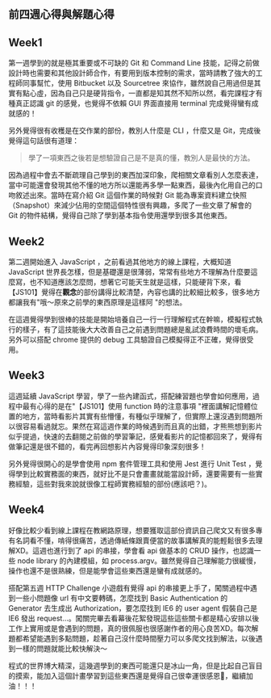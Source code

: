 ## 前四週心得與解題心得
## Week1
第一週學到的就是極其重要或不可缺的 Git 和 Command Line 技能，記得之前做設計時也需要和其他設計師合作，有要用到版本控制的需求，當時請教了強大的工程師同事幫忙，使用 Bitbucket 以及 Sourcetree 來協作，雖然說自己用過但是其實有點心虛，因為自己只是硬背指令，一直都是知其然不知所以然，看完課程才有種真正認識 git 的感覺，也覺得不依賴 GUI 界面直接用 terminal 完成覺得蠻有成就感的！

另外覺得很有收穫是在交作業的部份，教別人什麼是 CLI ，什麼又是 Git，完成後覺得這句話很有道理：
> 學了一項東西之後若是想驗證自己是不是真的懂，教別人是最快的方法。  
> 
因為過程中會去不斷疏理自己學到的東西加深印象，爬相關文章看別人怎麼表達，當中可能還會發現其他不懂的地方所以還能再多學一點東西，最後內化用自己的口吻敘述出來。當時在寫介紹 Git 這個作業的時候對 Git 能為專案資料建立快照（Snapshot）來減少佔用的空間這個特性很有興趣，多爬了一些文章了解會的 Git 的物件結構，覺得自己除了學到基本指令使用還學到很多其他東西。

## Week2
第二週開始進入 JavaScript ，之前看過其他地方的線上課程，大概知道 JavaScript 世界長怎樣，但是基礎還是很薄弱，常常有些地方不理解為什麼要這麼寫，也不知道應該怎麼問，想著它可能天生就是這樣，只能硬背下來，看【JS101】覺得在**觀念**的部份講得比較清楚，內容也講的比較細比較多，很多地方都讓我有"哦～原來之前學的東西原理是這樣阿 "的想法。

在這週覺得學到很棒的技能是開始培養自己一行一行理解程式在幹嘛，模擬程式執行的樣子，有了這技能後大大改善自己之前遇到問題總是亂試浪費時間的壞毛病。另外可以搭配 chrome 提供的 debug 工具驗證自己模擬得正不正確，覺得很受用。

## Week3
這週延續 JavaScript 學習，學了一些內建函式，搭配練習題也學會如何應用，過程中最有心得的是在"【JS101】使用 function 時的注意事項 "裡面講解記憶體位置的地方，當時看影片其實有些懵懂，有種似乎理解了，但實際上還沒遇到問題所以很容易看過就忘。果然在寫這週作業的時候遇到而且真的出錯，才熊熊想到影片似乎提過，快速的去翻閱之前做的學習筆記，感覺看影片的記憶都回來了，覺得有做筆記還是很不錯的，看完再回想影片內容覺得印象深刻很多！

另外覺得很開心的是學會使用 npm 套件管理工具和使用 Jest 進行 Unit Test ，覺得學到比較實務面的東西，就好比不是只會畫畫就能當設計師，還要需要有一些實務經驗，這些對我來說就很像工程師實務經驗的部份(應該吧？)。

## Week4
好像比較少看到線上課程在教網路原理，想要獲取這部份資訊自己爬文又有很多專有名詞看不懂，啃得很痛苦，透過傳紙條跟賣便當的故事講解真的能輕鬆很多去理解XD。這週也進行到了 api 的串接，學會看 api 做基本的 CRUD 操作，也認識一些 node library 的內建模組，如 process.argv。雖然覺得自己理解能力很緩慢，操作也還不是很熟練，但是能學會這些東西還是蠻有成就感的。

搭配第五週 HTTP Challenge 小遊戲有覺得 api 的串接更上手了，闖關過程中遇到一些小問題像 url 有中文要轉碼，怎麼找到 Basic Authentication 的 Generator 去生成出 Authorization，要怎麼找到 IE6 的 user agent 假裝自己是 IE6 發出 request...。闖關完畢去看幕後花絮發現這些這些關卡都是精心安排以後工作上實用或是會遇到的問題，真的很佩服也很感謝作者的用心良苦XD。每次解題都希望能遇到多點問題，趁著自己沒什麼時間壓力可以多爬文找到解法，以後遇到一樣的問題就能比較快解決～

程式的世界博大精深，這幾週學到的東西可能還只是冰山一角，但是比起自己盲目的摸索，能加入這個計畫學習到這些東西還是覺得自己很幸運很感恩🙏，繼續加油！！！

